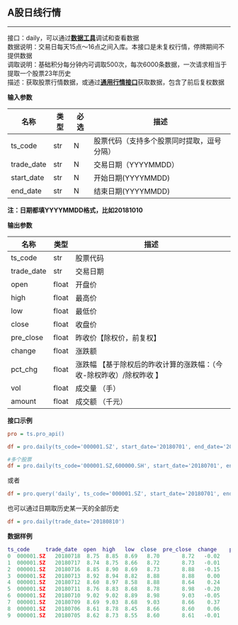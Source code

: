 ## A股日线行情

___

接口：daily，可以通过[**数据工具**](https://tushare.pro/webclient/)调试和查看数据  
数据说明：交易日每天15点～16点之间入库。本接口是未复权行情，停牌期间不提供数据  
调取说明：基础积分每分钟内可调取500次，每次6000条数据，一次请求相当于提取一个股票23年历史  
描述：获取股票行情数据，或通过[**通用行情接口**](https://tushare.pro/document/2?doc_id=109)获取数据，包含了前后复权数据

**输入参数**

|     名称      | 类型  | 必选 |          描述           |
|-------------|-----|-----|-----------------------|
|  ts\_code   | str | N  | 股票代码（支持多个股票同时提取，逗号分隔） |
| trade\_date | str | N  |    交易日期（YYYYMMDD）     |
| start\_date | str | N  |    开始日期(YYYYMMDD)     |
|  end\_date  | str | N  |    结束日期(YYYYMMDD)     |

**注：日期都填YYYYMMDD格式，比如20181010**

**输出参数**

|     名称      |  类型   |                  描述                  |
|-------------|-------|--------------------------------------|
|  ts\_code   |  str  |                 股票代码                 |
| trade\_date |  str  |                 交易日期                 |
|    open     | float |                 开盘价                  |
|    high     | float |                 最高价                  |
|     low     | float |                 最低价                  |
|    close    | float |                 收盘价                  |
| pre\_close  | float |             昨收价【除权价，前复权】             |
|   change    | float |                 涨跌额                  |
|  pct\_chg   | float | 涨跌幅 【基于除权后的昨收计算的涨跌幅：（今收-除权昨收）/除权昨收 】 |
|     vol     | float |               成交量 （手）                |
|   amount    | float |               成交额 （千元）               |

**接口示例**

```ini
pro = ts.pro_api()

df = pro.daily(ts_code='000001.SZ', start_date='20180701', end_date='20180718')

#多个股票
df = pro.daily(ts_code='000001.SZ,600000.SH', start_date='20180701', end_date='20180718')
```

或者

```ini
df = pro.query('daily', ts_code='000001.SZ', start_date='20180701', end_date='20180718')
```

也可以通过日期取历史某一天的全部历史

```ini
df = pro.daily(trade_date='20180810')
```

**数据样例**

```lua
ts_code     trade_date  open  high   low  close  pre_close  change    pct_chg  vol        amount
0  000001.SZ   20180718  8.75  8.85  8.69   8.70       8.72   -0.02       -0.23   525152.77   460697.377
1  000001.SZ   20180717  8.74  8.75  8.66   8.72       8.73   -0.01       -0.11   375356.33   326396.994
2  000001.SZ   20180716  8.85  8.90  8.69   8.73       8.88   -0.15       -1.69   689845.58   603427.713
3  000001.SZ   20180713  8.92  8.94  8.82   8.88       8.88    0.00        0.00   603378.21   535401.175
4  000001.SZ   20180712  8.60  8.97  8.58   8.88       8.64    0.24        2.78  1140492.31  1008658.828
5  000001.SZ   20180711  8.76  8.83  8.68   8.78       8.98   -0.20       -2.23   851296.70   744765.824
6  000001.SZ   20180710  9.02  9.02  8.89   8.98       9.03   -0.05       -0.55   896862.02   803038.965
7  000001.SZ   20180709  8.69  9.03  8.68   9.03       8.66    0.37        4.27  1409954.60  1255007.609
8  000001.SZ   20180706  8.61  8.78  8.45   8.66       8.60    0.06        0.70   988282.69   852071.526
9  000001.SZ   20180705  8.62  8.73  8.55   8.60       8.61   -0.01       -0.12   835768.77   722169.579
```